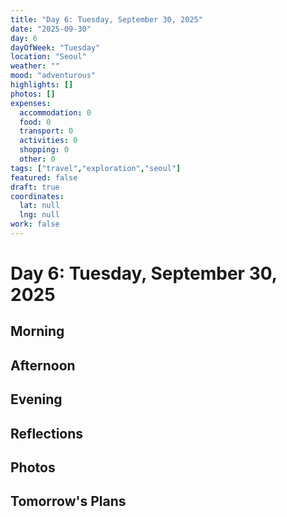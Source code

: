 ```yaml
---
title: "Day 6: Tuesday, September 30, 2025"
date: "2025-09-30"
day: 6
dayOfWeek: "Tuesday"
location: "Seoul"
weather: ""
mood: "adventurous"
highlights: []
photos: []
expenses:
  accommodation: 0
  food: 0
  transport: 0
  activities: 0
  shopping: 0
  other: 0
tags: ["travel","exploration","seoul"]
featured: false
draft: true
coordinates:
  lat: null
  lng: null
work: false
---
```

# Day 6: Tuesday, September 30, 2025

## Morning

## Afternoon

## Evening

## Reflections

## Photos

## Tomorrow's Plans
